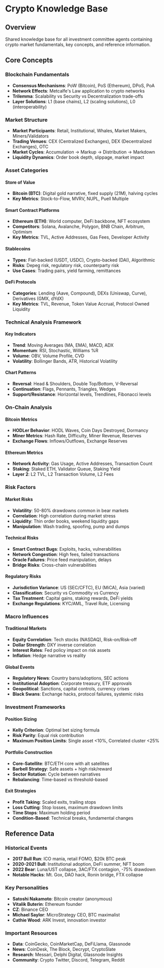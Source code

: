 # Crypto Knowledge Base

## Overview
Shared knowledge base for all investment committee agents containing crypto market fundamentals, key concepts, and reference information.

## Core Concepts

### Blockchain Fundamentals
- **Consensus Mechanisms**: PoW (Bitcoin), PoS (Ethereum), DPoS, PoA
- **Network Effects**: Metcalfe's Law application to crypto networks
- **Trilemma**: Scalability vs Security vs Decentralization trade-offs
- **Layer Solutions**: L1 (base chains), L2 (scaling solutions), L0 (interoperability)

### Market Structure
- **Market Participants**: Retail, Institutional, Whales, Market Makers, Miners/Validators
- **Trading Venues**: CEX (Centralized Exchanges), DEX (Decentralized Exchanges), OTC
- **Market Cycles**: Accumulation → Markup → Distribution → Markdown
- **Liquidity Dynamics**: Order book depth, slippage, market impact

### Asset Categories

#### Store of Value
- **Bitcoin (BTC)**: Digital gold narrative, fixed supply (21M), halving cycles
- **Key Metrics**: Stock-to-Flow, MVRV, NUPL, Puell Multiple

#### Smart Contract Platforms
- **Ethereum (ETH)**: World computer, DeFi backbone, NFT ecosystem
- **Competitors**: Solana, Avalanche, Polygon, BNB Chain, Arbitrum, Optimism
- **Key Metrics**: TVL, Active Addresses, Gas Fees, Developer Activity

#### Stablecoins
- **Types**: Fiat-backed (USDT, USDC), Crypto-backed (DAI), Algorithmic
- **Risks**: Depeg risk, regulatory risk, counterparty risk
- **Use Cases**: Trading pairs, yield farming, remittances

#### DeFi Protocols
- **Categories**: Lending (Aave, Compound), DEXs (Uniswap, Curve), Derivatives (GMX, dYdX)
- **Key Metrics**: TVL, Revenue, Token Value Accrual, Protocol Owned Liquidity

### Technical Analysis Framework

#### Key Indicators
- **Trend**: Moving Averages (MA, EMA), MACD, ADX
- **Momentum**: RSI, Stochastic, Williams %R
- **Volume**: OBV, Volume Profile, CVD
- **Volatility**: Bollinger Bands, ATR, Historical Volatility

#### Chart Patterns
- **Reversal**: Head & Shoulders, Double Top/Bottom, V-Reversal
- **Continuation**: Flags, Pennants, Triangles, Wedges
- **Support/Resistance**: Horizontal levels, Trendlines, Fibonacci levels

### On-Chain Analysis

#### Bitcoin Metrics
- **HODLer Behavior**: HODL Waves, Coin Days Destroyed, Dormancy
- **Miner Metrics**: Hash Rate, Difficulty, Miner Revenue, Reserves
- **Exchange Flows**: Inflows/Outflows, Exchange Reserves

#### Ethereum Metrics
- **Network Activity**: Gas Usage, Active Addresses, Transaction Count
- **Staking**: Staked ETH, Validator Queue, Staking Yield
- **Layer 2**: L2 TVL, L2 Transaction Volume, L2 Fees

### Risk Factors

#### Market Risks
- **Volatility**: 50-80% drawdowns common in bear markets
- **Correlation**: High correlation during market stress
- **Liquidity**: Thin order books, weekend liquidity gaps
- **Manipulation**: Wash trading, spoofing, pump and dumps

#### Technical Risks
- **Smart Contract Bugs**: Exploits, hacks, vulnerabilities
- **Network Congestion**: High fees, failed transactions
- **Oracle Failures**: Price feed manipulation, delays
- **Bridge Risks**: Cross-chain vulnerabilities

#### Regulatory Risks
- **Jurisdiction Variance**: US (SEC/CFTC), EU (MiCA), Asia (varied)
- **Classification**: Security vs Commodity vs Currency
- **Tax Treatment**: Capital gains, staking rewards, DeFi yields
- **Exchange Regulations**: KYC/AML, Travel Rule, Licensing

### Macro Influences

#### Traditional Markets
- **Equity Correlation**: Tech stocks (NASDAQ), Risk-on/Risk-off
- **Dollar Strength**: DXY inverse correlation
- **Interest Rates**: Fed policy impact on risk assets
- **Inflation**: Hedge narrative vs reality

#### Global Events
- **Regulatory News**: Country bans/adoptions, SEC actions
- **Institutional Adoption**: Corporate treasury, ETF approvals
- **Geopolitical**: Sanctions, capital controls, currency crises
- **Black Swans**: Exchange hacks, protocol failures, systemic risks

### Investment Frameworks

#### Position Sizing
- **Kelly Criterion**: Optimal bet sizing formula
- **Risk Parity**: Equal risk contribution
- **Maximum Position Limits**: Single asset <10%, Correlated cluster <25%

#### Portfolio Construction
- **Core-Satellite**: BTC/ETH core with alt satellites
- **Barbell Strategy**: Safe assets + high risk/reward
- **Sector Rotation**: Cycle between narratives
- **Rebalancing**: Time-based vs threshold-based

#### Exit Strategies
- **Profit Taking**: Scaled exits, trailing stops
- **Loss Cutting**: Stop losses, maximum drawdown limits
- **Time Stops**: Maximum holding period
- **Condition-Based**: Technical breaks, fundamental changes

## Reference Data

### Historical Events
- **2017 Bull Run**: ICO mania, retail FOMO, $20k BTC peak
- **2020-2021 Bull**: Institutional adoption, DeFi summer, NFT boom
- **2022 Bear**: Luna/UST collapse, 3AC/FTX contagion, -75% drawdown
- **Notable Hacks**: Mt. Gox, DAO hack, Ronin bridge, FTX collapse

### Key Personalities
- **Satoshi Nakamoto**: Bitcoin creator (anonymous)
- **Vitalik Buterin**: Ethereum founder
- **CZ**: Binance CEO
- **Michael Saylor**: MicroStrategy CEO, BTC maximalist
- **Cathie Wood**: ARK Invest, innovation investor

### Important Resources
- **Data**: CoinGecko, CoinMarketCap, DeFiLlama, Glassnode
- **News**: CoinDesk, The Block, Decrypt, CryptoSlate
- **Research**: Messari, Delphi Digital, Glassnode Insights
- **Community**: Crypto Twitter, Discord, Telegram, Reddit